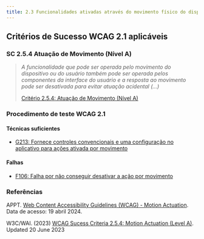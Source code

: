 ```yaml
---
title: 2.3 Funcionalidades ativadas através do movimento físico do dispositivo podem ser operadas através de componentes de interface
---
```


## Critérios de Sucesso WCAG 2.1 aplicáveis

### SC 2.5.4 Atuação de Movimento (Nível A)
>
> *A funcionalidade que pode ser operada pelo movimento do dispositivo ou do usuário também pode ser operada pelos componentes da interface do usuário e a resposta ao movimento pode ser desativada para evitar atuação acidental (...)*
>
> [Critério 2.5.4: Atuação de Movimento (Nível A)](https://www.w3.org/WAI/WCAG21/Understanding/motion-actuation)


### Procedimento de teste WCAG 2.1

#### Técnicas suficientes
- [G213: Fornece controles convencionais e uma configuração no aplicativo para ações ativada por movimento](/tecnicas-procedimentos-de-teste/G213.md)

#### Falhas
- [F106: Falha por não conseguir desativar a ação por movimento](/falhas/F106.md)

### Referências

APPT. [ Web Content Accessibility Guidelines (WCAG) - Motion Actuation](https://appt.org/en/guidelines/wcag/success-criterion-2-5-4). Data de acesso: 19 abril 2024.

W3C/WAI. (2023) [WCAG Sucess Criteria 2.5.4: Motion Actuation (Level A)](https://www.w3.org/WAI/WCAG21/Understanding/motion-actuation). Updated 20 June 2023
